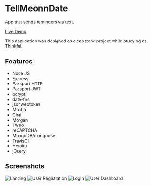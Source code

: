 # TellMeonnDate
App that sends reminders via text.

[Live Demo](http://tellmeon.date)

This application was designed as a capstone project while studying at Thinkful.

## Features
- Node JS
- Express
- Passport HTTP
- Passport JWT
- bcrypt
- date-fns
- jsonwebtoken
- Mocha
- Chai
- Morgan
- Twilio
- reCAPTCHA
- MongoDB/mongoose
- TravisCI
- Heroku
- jQuery

## Screenshots
![Landing](http://andyamaya.com/downloads/ghimg/tellmeon.date2.png "Landing")
![User Registration](http://andyamaya.com/downloads/ghimg/tellmeon.date3.png "User Registration")
![Login](http://andyamaya.com/downloads/ghimg/tellmeon.date4.png "Login")
![User Dashboard](http://andyamaya.com/downloads/ghimg/tellmeon.date5.png "User Dashboard")



